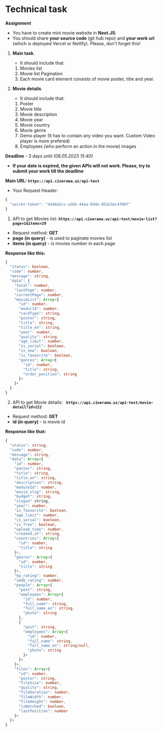 # Technical task

**Assignment**

- You have to create mini movie website in **Next.JS**:
- You should share **your source code** (git hub repo) and **your work url** (which is deployed Vercel or Netlify). Please, don't forget this!

1. **Main task**.

   - It should include that:

   1. Movies list
   2. Movie list Pagination
   3. Each movie card element consists of movie poster, title and year.

2. **Movie details**.
   - It should include that:
   1. Poster
   2. Movie title
   3. Movie description
   4. Movie year
   5. Movie country
   6. Movie genre
   7. Demo player (It has to contain any video you want. Custom Video player is more prefered)
   8. Employees (who perform an action in the movie) images

**Deadline** - 3 days until _(08.05.2023 15:40)_

- **If your date is expired, the given APIs will not work. Please, try to submit your work till the deadline**

**Main URL: `https://api.cinerama.uz/api-test`**

- Your Request Header:

```ts
{
  "secret-token": "4a94a2cc-a2bb-44aa-9d4e-852e3ec4706f"
}
```

1. API to get Movies list:
   **`https://api.cinerama.uz/api-test/movie-list?page=1&items=20`**

- Request method: **GET**
- **page (in query)** - is used to paginate movies list
- **items (in query)** - is movies number in each page

**Response like this:**

```ts
{
  "status": boolean,
  "code": number,
  "message": string,
  "data": {
    "total": number,
    "lastPage": number,
    "currentPage": number,
    "movieList": Array<{
      "id": number,
      "modulId": number,
      "cardType": string,
      "poster": string,
      "title": string,
      "title_en": string,
      "year": number,
      "quality": string,
      "age_limit": number,
      "is_serial": boolean,
      "is_new": boolean,
      "is_favourite": boolean,
      "genres": Array<{
        "id": number,
        "title": string,
        "order_position": string
      }>
    }>
  }
}
```

2. API to get Movie details:
   **` https://api.cinerama.uz/api-test/movie-detail?id=222`**

- Request method: **GET**
- **id (in query)** - is movie id

**Response like that:**

```ts
{
  "status": string,
  "code": number,
  "message": string,
  "data": Array<{
    "id": number,
    "poster": string,
    "title": string,
    "title_en": string,
    "description": string,
    "moduleId": number,
    "movie_slug": string,
    "budget": string,
    "slogan" string,
    "year": number,
    "is_favourite": boolean,
    "age_limit": number,
    "is_serial": boolean,
    "is_free": boolean,
    "upload_time": number,
    "created_at": string,
    "countries": Array<{
      "id": number,
      "title": string
    }>,
    "genres": Array<{
      "id": number,
      "title": string
    }>,
    "kp_rating": number,
    "imdb_rating": number,
    "people": Array<{
      "post": string,
      "employees": Array<{
        "id": number,
        "full_name": string,
        "full_name_en": string,
        "photo": string
      },
      {
        "post": string,
        "employees": Array<{
          "id": number,
          "full_name": string,
          "full_name_en": string|null,
          "photo": string
        }>
      }>
    }>,
    "files": Array<{
      "id": number,
      "poster": string,
      "fileSize": number,
      "quality": string,
      "fileDuration": number,
      "fileWidth": number,
      "fileHeight": number,
      "isWatched": boolean,
      "lastPosition": number
    }>
  }>
}
```
